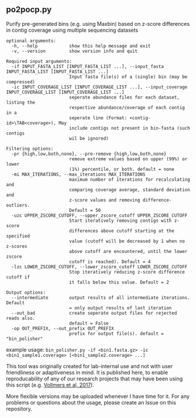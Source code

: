 ## po2pocp.py
Purify pre-generated bins (e.g. using Maxbin) based on z-score differences in contig coverage using multiple sequencing datasets 

````
optional arguments:
  -h, --help            show this help message and exit
  -v, --version         show version info and quit

Required input arguments:
  -if INPUT_FASTA_LIST [INPUT_FASTA_LIST ...], --input_fasta INPUT_FASTA_LIST [INPUT_FASTA_LIST ...]
                        Input fasta file(s) of a (single) bin (may be compressed)
  -ic INPUT_COVERAGE_LIST [INPUT_COVERAGE_LIST ...], --input_coverage INPUT_COVERAGE_LIST [INPUT_COVERAGE_LIST ...]
                        seperate abundance files for each dataset, listing the
                        respective abundance/coverage of each contig in a
                        seperate line (Format: <contig-id>\TAB<coverage>), May
                        include contigs not present in bin-fasta (such contigs
                        wil be ignored)

Filtering options:
  -pr {high,low,both,none}, --pre-remove {high,low,both,none}
                        remove extreme values based on upper (99%) or lower
                        (1%) percentile, or both. default = none
  -mi MAX_ITERATIONS, --max_iterations MAX_ITERATIONS
                        maximum number of iterations for recalculating and
                        comparing coverage average, standard deviation and
                        z-score values and removing difference-outliers.
                        Default = 50
  -uzc UPPER_ZSCORE_CUTOFF, --upper_zscore_cutoff UPPER_ZSCORE_CUTOFF
                        Start iteratively removing contigs with z-score
                        differences above cutoff starting at the specified
                        value (cutoff will be decreased by 1 when no z-scores
                        above cutoff are encountered, until the lower zscore
                        cutoff is reached). Default = 4
  -lzc LOWER_ZSCORE_CUTOFF, --lower_zscore_cutoff LOWER_ZSCORE_CUTOFF
                        Stop iteratively reducing z-score difference cutoff if
                        it falls below this value. Default = 2

Output options:
  --intermediate        output results of all intermediate iterations. Default
                        = only output results of last iteration
  --out_bad             create seperate output files for rejected reads also.
                        default = False
  -op OUT_PREFIX, --out_prefix OUT_PREFIX
                        prefix for output file(s). default = "bin_polisher"
````

example usage: ```bin_polisher.py -if <bin1.fasta.gz> -ic <bin1_sample1.coverage> [<bin1_sample2.coverage> ...]```

This tool was originally created for lab-internal use and not with user friendliness or adaptiveness in mind. It is published here, to enable reproducability of any of our research projects that may have been using this script (e.g. [Vollmers et al, 2017](https://www.ncbi.nlm.nih.gov/pmc/articles/PMC5372823/)).

More flexible versions may be uploaded whenever I have time for it. For any problems or questions about the usage, please create an Issue on this repository.



